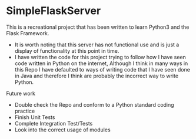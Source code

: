 # SimpleFlaskServer
This is a recreational project that has been written to learn Python3 and the Flask Framework.
- It is worth noting that this server has not functional use and is just a display of functionality at this point in time.
- I have written the code for this project trying to follow how I have seen code written in Python on the internet, Although I think in many ways in this Repo I have defaulted to ways of writing code that I have seen done in Java and therefore I think are probably the incorrect way to write Python.

Future work
- Double check the Repo and conform to a Python standard coding practice
- Finish Unit Tests
- Complete Integration Test/Tests
- Look into the correct usage of modules
